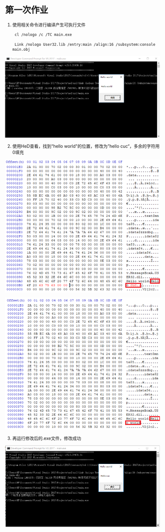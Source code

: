 # 第一次作业

1. 使用相关命令进行编译产生可执行文件

        cl /nologo /c /TC main.exe

        Link /nologo User32.lib /entry:main /align:16 /subsystem:console main.obj

![](img/1/1.PNG)

2. 使用HeD查看，找到“hello world"的位置，修改为”hello cuc“，多余的字符用0填充

![](img/1/2.PNG)

![](img/1/3.PNG)

3. 再运行修改后的.exe文件，修改成功

![](img/1/4.PNG)